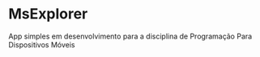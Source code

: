 # MsExplorer
App simples em desenvolvimento para a disciplina de Programação Para Dispositivos Móveis
